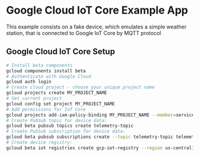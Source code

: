 # Google Cloud IoT Core Example App

This example consists on a fake device, which emulates a simple weather station, that is connected to Google IoT Core by MQTT protocol

## Google Cloud IoT Core Setup

```bash
# Install beta components
gcloud components install beta
# Authenticate with Google Cloud
gcloud auth login
# Create cloud project - choose your unique project name
gcloud projects create MY_PROJECT_NAME
# Set current project
gcloud config set project MY_PROJECT_NAME
# Add permissions for IoT Core
gcloud projects add-iam-policy-binding MY_PROJECT_NAME --member=serviceAccount:cloud-iot@system.gserviceaccount.com --role=roles/pubsub.publisher
# Create PubSub topic for device data:
gcloud beta pubsub topics create telemetry-topic
# Create PubSub subscription for device data:
gcloud beta pubsub subscriptions create --topic telemetry-topic telemetry-subscription
# Create device registry:
gcloud beta iot registries create gcp-iot-registry --region us-central1 --state-pubsub-topic=telemetry-topic
```
